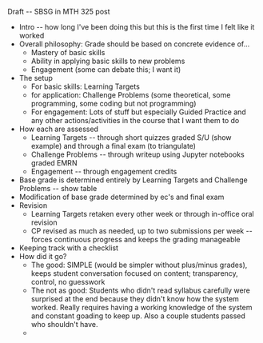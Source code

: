 Draft -- SBSG in MTH 325 post 

+ Intro -- how long I've been doing this but this is the first time I felt like it worked
+ Overall philosophy: Grade should be based on concrete evidence of...
	+ Mastery of basic skills
	+ Ability in applying basic skills to new problems
	+ Engagement (some can debate this; I want it)
+ The setup
	+ For basic skills: Learning Targets 
	+ for application: Challenge Problems (some theoretical, some programming, some coding but not programming)
	+ For engagement: Lots of stuff but especially Guided Practice and any other actions/activities in the course that I want them to do
+ How each are assessed
	+ Learning Targets -- through short quizzes graded S/U (show example) and through a final exam (to triangulate) 
	+ Challenge Problems -- through writeup using Jupyter notebooks graded EMRN
	+ Engagement -- through engagement credits 
+ Base grade is determined entirely by Learning Targets and Challenge Problems -- show table
+ Modification of base grade determined by ec's and final exam
+ Revision
	+ Learning Targets retaken every other week or through in-office oral revision
	+ CP revised as much as needed, up to two submissions per week -- forces continuous progress and keeps the grading manageable
+ Keeping track with a checklist 
+ How did it go?
	+ The good: SIMPLE (would be simpler without plus/minus grades), keeps student conversation focused on content; transparency, control, no guesswork
	+ The not as good: Students who didn't read syllabus carefully were surprised at the end because they didn't know how the system worked. Really requires having a working knowledge of the system and constant goading to keep up. Also a couple students passed who shouldn't have. 
	+ 
